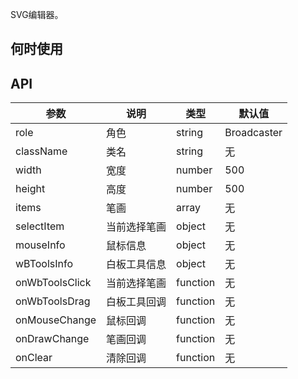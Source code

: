 SVG编辑器。

## 何时使用

## API

| 参数       | 说明           | 类型             | 默认值       |
|------------|----------------|------------------|--------------|
| role    | 角色 | string          | Broadcaster           |
| className    | 类名 | string          | 无           |
| width    | 宽度 | number          | 500           |
| height    | 高度 | number          | 500           |
| items    | 笔画 | array          | 无           |
| selectItem    | 当前选择笔画 | object          | 无           |
| mouseInfo    | 鼠标信息 | object          | 无           |
| wBToolsInfo    | 白板工具信息 | object          | 无           |
| onWbToolsClick    | 当前选择笔画 | function          | 无           |
| onWbToolsDrag    | 白板工具回调 | function          | 无           |
| onMouseChange    | 鼠标回调 | function          | 无           |
| onDrawChange    | 笔画回调 | function          | 无           |
| onClear    | 清除回调 | function          | 无           |


```jsx

```
